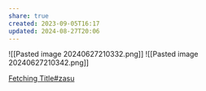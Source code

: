 ```yaml
---
share: true
created: 2023-09-05T16:17
updated: 2024-08-27T20:06
---
```

![[Pasted image 20240627210332.png]]
![[Pasted image 20240627210342.png]]

[Fetching Title#zasu](https://tuoitre.vn/bon-lua-dao-tao-ra-chi-cong-an-online-nhu-that-20230709114310079.htm)